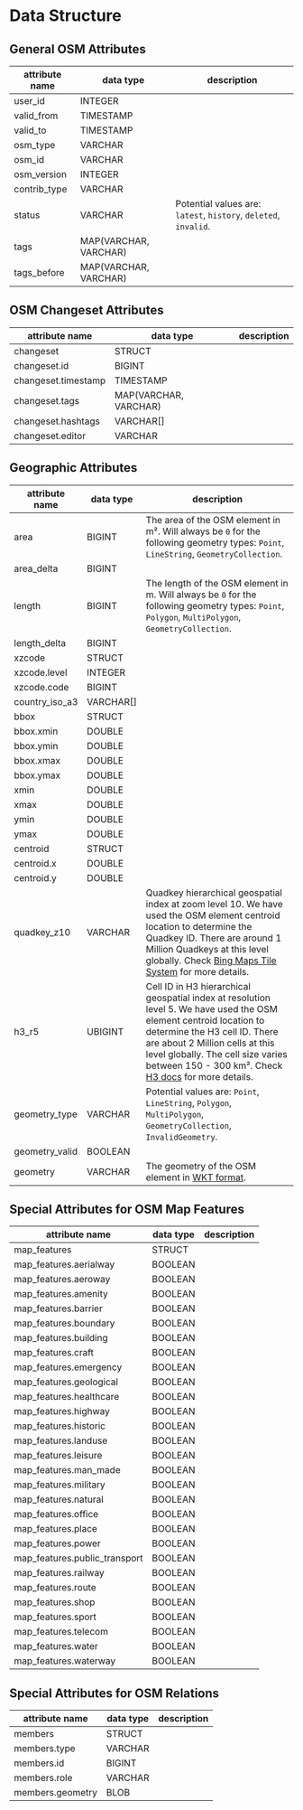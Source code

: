 # Data Structure

## General OSM Attributes

| attribute name | data type             | description                                                      |
|----------------|-----------------------|------------------------------------------------------------------|
| user_id        | INTEGER               |                                                                  |
| valid_from     | TIMESTAMP             |                                                                  |
| valid_to       | TIMESTAMP             |                                                                  |
| osm_type       | VARCHAR               |                                                                  |
| osm_id         | VARCHAR               |                                                                  |
| osm_version    | INTEGER               |                                                                  |
| contrib_type   | VARCHAR               |                                                                  |
| status         | VARCHAR               | Potential values are: `latest`, `history`, `deleted`, `invalid`. |
| tags           | MAP(VARCHAR, VARCHAR) |                                                                  |
| tags_before    | MAP(VARCHAR, VARCHAR) |                                                                  |

## OSM Changeset Attributes

| attribute name      | data type             | description |
|---------------------|-----------------------|-------------|
| changeset           | STRUCT                |             |
| changeset.id        | BIGINT                |             | 
| changeset.timestamp | TIMESTAMP             |             | 
| changeset.tags | MAP(VARCHAR, VARCHAR) |             |
| changeset.hashtags | VARCHAR[]             |             |
| changeset.editor | VARCHAR               |             |

## Geographic Attributes

| attribute name | data type | description                                                                                                                                                                                                                                                                                                                               |
|----------------|-----------|-------------------------------------------------------------------------------------------------------------------------------------------------------------------------------------------------------------------------------------------------------------------------------------------------------------------------------------------|
| area           | BIGINT    | The area of the OSM element in m². Will always be `0` for the following geometry types: `Point`, `LineString`, `GeometryCollection`.                                                                                                                                                                                                      |
| area_delta     | BIGINT    |                                                                                                                                                                                                                                                                                                                                           |
| length         | BIGINT    | The length of the OSM element in m. Will always be `0` for the following geometry types: `Point`, `Polygon`, `MultiPolygon`, `GeometryCollection`.                                                                                                                                                                                                                                                                                                                                              |
| length_delta   | BIGINT    |                                                                                                                                                                                                                                                                                                                                           |
| xzcode         | STRUCT    |                                                                                                                                                                                                                                                                                                                                           |
| xzcode.level   | INTEGER   |                                                                                                                                                                                                                                                                                                                                           |
| xzcode.code    | BIGINT    |                                                                                                                                                                                                                                                                                                                                           |
| country_iso_a3 | VARCHAR[] |                                                                                                                                                                                                                                                                                                                                           |
| bbox           | STRUCT    |                                                                                                                                                                                                                                                                                                                                           |
| bbox.xmin      | DOUBLE    |                                                                                                                                                                                                                                                                                                                                           |
| bbox.ymin      | DOUBLE    |                                                                                                                                                                                                                                                                                                                                           |
| bbox.xmax      | DOUBLE    |                                                                                                                                                                                                                                                                                                                                           |
| bbox.ymax      | DOUBLE    |                                                                                                                                                                                                                                                                                                                                           |
| xmin           | DOUBLE    |                                                                                                                                                                                                                                                                                                                                           |
| xmax           | DOUBLE    |                                                                                                                                                                                                                                                                                                                                           |
| ymin           | DOUBLE    |                                                                                                                                                                                                                                                                                                                                           |
| ymax           | DOUBLE    |                                                                                                                                                                                                                                                                                                                                           |
| centroid       | STRUCT    |                                                                                                                                                                                                                                                                                                                                           |
| centroid.x     | DOUBLE    |                                                                                                                                                                                                                                                                                                                                           |
| centroid.y     | DOUBLE    |                                                                                                                                                                                                                                                                                                                                           |
| quadkey_z10    | VARCHAR   | Quadkey hierarchical geospatial index at zoom level 10. We have used the OSM element centroid location to determine the Quadkey ID. There are around 1 Million Quadkeys at this level globally. Check [Bing Maps Tile System](https://learn.microsoft.com/en-us/azure/azure-maps/zoom-levels-and-tile-grid?tabs=csharp) for more details. |
| h3_r5          | UBIGINT   | Cell ID in H3 hierarchical geospatial index at resolution level 5. We have used the OSM element centroid location to determine the H3 cell ID. There are about 2 Million cells at this level globally. The cell size varies between 150 - 300 km². Check [H3 docs](https://h3geo.org/docs/) for more details.                             |
| geometry_type  | VARCHAR   | Potential values are: `Point`, `LineString`, `Polygon`, `MultiPolygon`, `GeometryCollection`, `InvalidGeometry`.                                                                                                                                                                                                                          |
| geometry_valid | BOOLEAN   |                                                                                                                                                                                                                                                                                                                                           |
| geometry       | VARCHAR   | The geometry of the OSM element in [WKT format](https://en.wikipedia.org/wiki/Well-known_text_representation_of_geometry).                                                                                                                                                                                                                |


## Special Attributes for OSM Map Features

| attribute name                | data type  | description |
|-------------------------------|------------|-------------|
| map_features                  | STRUCT     |             |
| map_features.aerialway        | BOOLEAN    |             |
| map_features.aeroway          | BOOLEAN    |             |
| map_features.amenity          | BOOLEAN    |             |
| map_features.barrier          | BOOLEAN    |             |
| map_features.boundary         | BOOLEAN    |             |
| map_features.building         | BOOLEAN    |             |
| map_features.craft            | BOOLEAN    |             |
| map_features.emergency        | BOOLEAN    |             |
| map_features.geological       | BOOLEAN    |             |
| map_features.healthcare       | BOOLEAN    |             |
| map_features.highway          | BOOLEAN    |             |
| map_features.historic         | BOOLEAN    |             |
| map_features.landuse          | BOOLEAN    |             |
| map_features.leisure          | BOOLEAN    |             |
| map_features.man_made         | BOOLEAN    |             |
| map_features.military         | BOOLEAN    |             |
| map_features.natural          | BOOLEAN    |             |
| map_features.office           | BOOLEAN    |             |
| map_features.place            | BOOLEAN    |             |
| map_features.power            | BOOLEAN    |             |
| map_features.public_transport | BOOLEAN    |             |
| map_features.railway          | BOOLEAN    |             |
| map_features.route            | BOOLEAN    |             |
| map_features.shop             | BOOLEAN    |             |
| map_features.sport            | BOOLEAN    |             |
| map_features.telecom          | BOOLEAN    |             |
| map_features.water            | BOOLEAN    |             |
| map_features.waterway         | BOOLEAN    |             |


## Special Attributes for OSM Relations

| attribute name   | data type | description |
|------------------|-----------|-------------|
| members          | STRUCT    |             |
| members.type     | VARCHAR   |             |
| members.id       | BIGINT    |             |
| members.role     | VARCHAR   |             |
| members.geometry | BLOB      |             |